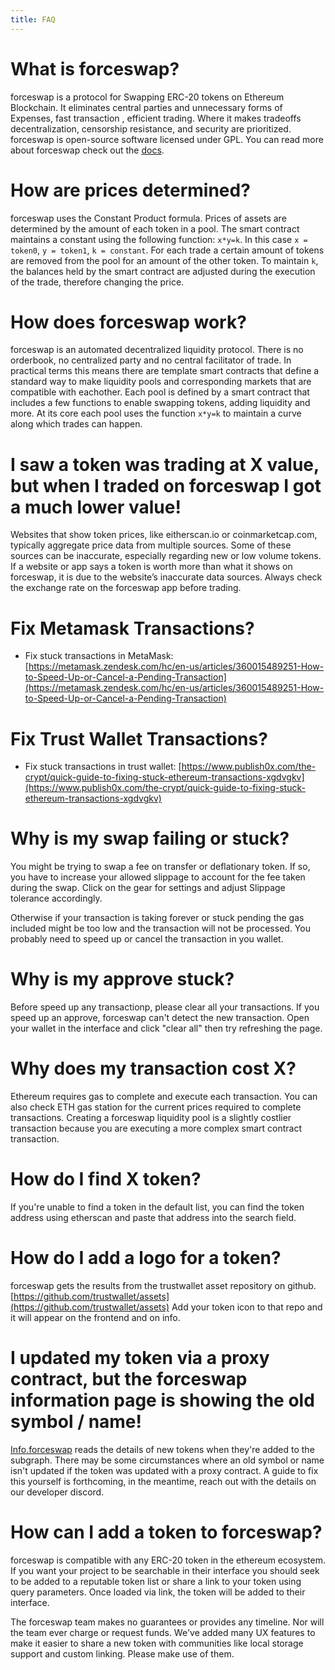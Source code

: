 ```yaml
---
title: FAQ
---
```



# What is forceswap?

forceswap is a protocol for Swapping ERC-20 tokens on Ethereum Blockchain. It eliminates central parties and unnecessary forms of Expenses, fast transaction , efficient trading. Where it makes tradeoffs decentralization, censorship resistance, and security are prioritized. forceswap is open-source software licensed under GPL. You can read more about forceswap check out the [docs](/docs/v1/).

# How are prices determined?

forceswap uses the Constant Product formula. Prices of assets are determined by the amount of each token in a pool. The smart contract maintains a constant using the following function: `x*y=k`. In this case `x = token0`, `y = token1`, `k = constant`. For each trade a certain amount of tokens are removed from the pool for an amount of the other token. To maintain `k`, the balances held by the smart contract are adjusted during the execution of the trade, therefore changing the price.

# How does forceswap work?

forceswap is an automated decentralized liquidity protocol. There is no orderbook, no centralized party and no central facilitator of trade. In practical terms this means there are template smart contracts that define a standard way to make liquidity pools and corresponding markets that are compatible with eachother. Each pool is defined by a smart contract that includes a few functions to enable swapping tokens, adding liquidity and more. At its core each pool uses the function `x*y=k` to maintain a curve along which trades can happen.

# I saw a token was trading at X value, but when I traded on forceswap I got a much lower value!

Websites that show token prices, like eitherscan.io or coinmarketcap.com, typically aggregate price data from multiple sources. Some of these sources can be inaccurate, especially regarding new or low volume tokens. If a website or app says a token is worth more than what it shows on forceswap, it is due to the website’s inaccurate data sources. Always check the exchange rate on the forceswap app before trading.

# Fix Metamask Transactions?

- Fix stuck transactions in MetaMask: [https://metamask.zendesk.com/hc/en-us/articles/360015489251-How-to-Speed-Up-or-Cancel-a-Pending-Transaction](https://metamask.zendesk.com/hc/en-us/articles/360015489251-How-to-Speed-Up-or-Cancel-a-Pending-Transaction)

# Fix Trust Wallet Transactions?

- Fix stuck transactions in trust wallet: [https://www.publish0x.com/the-crypt/quick-guide-to-fixing-stuck-ethereum-transactions-xgdvgkv](https://www.publish0x.com/the-crypt/quick-guide-to-fixing-stuck-ethereum-transactions-xgdvgkv)

# Why is my swap failing or stuck?

You might be trying to swap a fee on transfer or deflationary token. If so, you have to increase your allowed slippage to account for the fee taken during the swap. Click on the gear for settings and adjust Slippage tolerance accordingly.

Otherwise if your transaction is taking forever or stuck pending the gas included might be too low and the transaction will not be processed. You probably need to speed up or cancel the transaction in you wallet.

# Why is my approve stuck?

Before speed up any transactionp, please clear all your transactions. If you speed up an approve, forceswap can't detect the new transaction. Open your wallet in the interface and click "clear all" then try refreshing the page.

# Why does my transaction cost X?

Ethereum requires gas to complete and execute each transaction. You can also check ETH gas station for the current prices required to complete transactions. Creating a forceswap liquidity pool is a slightly costlier transaction because you are executing a more complex smart contract transaction. 

# How do I find X token?

If you're unable to find a token in the default list, you can find the token address using etherscan and paste that address into the search field.

# How do I add a logo for a token?

forceswap gets the results from the trustwallet asset repository on github. [https://github.com/trustwallet/assets](https://github.com/trustwallet/assets) Add your token icon to that repo and it will appear on the frontend and on info.

# I updated my token via a proxy contract, but the forceswap information page is showing the old symbol / name!

[Info.forceswap](https://info.forceswap.org/) reads the details of new tokens when they're added to the subgraph. There may be some circumstances where an old symbol or name isn't updated if the token was updated with a proxy contract. A guide to fix this yourself is forthcoming, in the meantime, reach out with the details on our developer discord.

# How can I add a token to forceswap?

forceswap is compatible with any ERC-20 token in the ethereum ecosystem. If you want your project to be searchable in their interface you should seek to be added to a reputable token list or share a link to your token using query parameters. Once loaded via link, the token will be added to their interface.

The forceswap team makes no guarantees or provides any timeline. Nor will the team ever charge or request funds. We've added many UX features to make it easier to share a new token with communities like local storage support and custom linking. Please make use of them.


